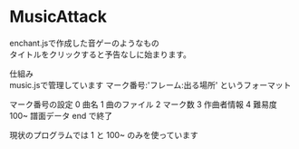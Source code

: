 MusicAttack
===========
  
enchant.jsで作成した音ゲーのようなもの  
タイトルをクリックすると予告なしに始まります。  
  
  
仕組み  
 music.jsで管理しています
 マーク番号:'フレーム:出る場所'
 というフォーマット

 マーク番号の設定
 0 曲名
 1 曲のファイル
 2 マーク数
 3 作曲者情報
 4 難易度
 100~ 譜面データ
 end で終了

 現状のプログラムでは 1 と 100~ のみを使っています
